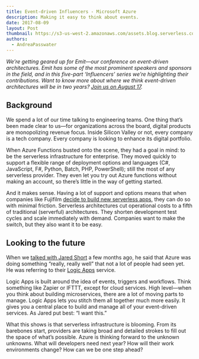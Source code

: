 ```yaml
---
title: Event-driven Influencers - Microsoft Azure
description: Making it easy to think about events.
date: 2017-08-09
layout: Post
thumbnail: https://s3-us-west-2.amazonaws.com/assets.blog.serverless.com/MSAzure.png
authors:
  - AndreaPasswater
---
```


*We’re getting geared up for Emit—our conference on event-driven architectures. Emit has some of the most prominent speakers and sponsors in the field, and in this five-part ‘Influencers’ series we’re highlighting their contributions. Want to know more about where we think event-driven architectures will be in two years? [Join us on August 17](http://www.emitconference.com).*

## Background

We spend a lot of our time talking to engineering teams. One thing that’s been made clear to us—for organizations across the board, digital products are monopolizing revenue focus. Inside Silicon Valley or not, every company is a tech company. Every company is looking to enhance its digital portfolio. 

When Azure Functions busted onto the scene, they had a goal in mind: to be the serverless infrastructure for enterprise. They moved quickly to support a flexible range of deployment options and languages (C#, JavaScript, F#, Python, Batch, PHP, PowerShell); still the most of any serverless provider. They even let you try out Azure functions without making an account, so there’s little in the way of getting started.

And it makes sense. Having a lot of support and options means that when companies like Fujifilm [decide to build new serverless apps](http://customers.microsoft.com/en-us/story/fujifilm-software-co-ltd), they can do so with minimal friction. Serverless architectures cut operational costs to a fifth of traditional (serverful) architectures. They shorten development test cycles and scale immediately with demand. Companies want to make the switch, but they also want it to be easy.

## Looking to the future

When we [talked with Jared Short](https://serverless.com/blog/serverless-air-episode-two/) a few months ago, he said that Azure was doing something “really, really well” that not a lot of people had seen yet. He was referring to their [Logic Apps](https://azure.microsoft.com/en-us/services/logic-apps/) service.

Logic Apps is built around the idea of events, triggers and workflows. Think something like Zapier or IFTTT, except for cloud services. High level—when you think about building microservices, there are a lot of moving parts to manage. Logic Apps lets you stitch them all together much more easily. It gives you a central place to build and manage all of your event-driven services. As Jared put best: “I want this.”

What this shows is that serverless infrastructure is blooming. From its barebones start, providers are taking broad and detailed strokes to fill out the space of what’s possible. Azure is thinking forward to the unknown unknowns. What will developers need next year? How will their work environments change? How can we be one step ahead?
